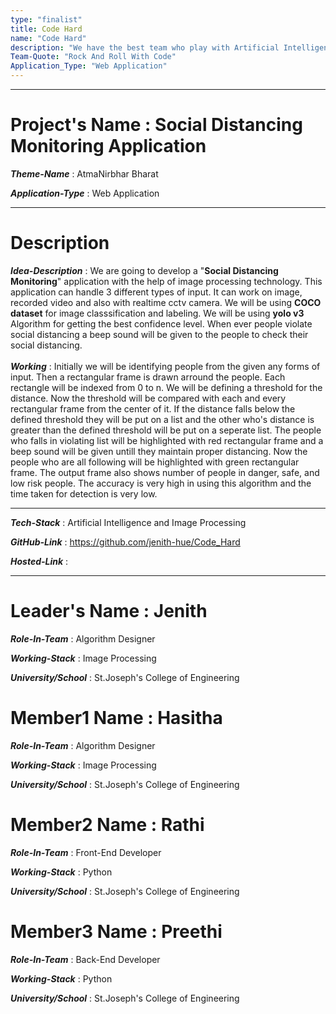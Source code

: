 ```yaml
---
type: "finalist"                   
title: Code Hard  
name: "Code Hard"
description: "We have the best team who play with Artificial Intelligence and Machine Learning at it's peak"
Team-Quote: "Rock And Roll With Code"
Application_Type: "Web Application"
---
```



---

# Project's Name : Social Distancing Monitoring Application

_**Theme-Name**_ : AtmaNirbhar Bharat

_**Application-Type**_ : Web Application

---

# Description

_**Idea-Description**_ :   We are going to develop a "**Social Distancing Monitoring**" application with the help of image processing technology. This application can handle 3 different types of input. It can work on image, recorded video and also with realtime cctv camera. We will be using **COCO dataset** for image classsification and labeling. We will be using **yolo v3** Algorithm for getting the best confidence level. When ever people violate social distancing a beep sound will be given to the people to check their social distancing.
<br>
<br>
_**Working**_ : Initially we will be identifying people from the given any forms of input. Then a rectangular frame is drawn arround the people. Each rectangle will be indexed from 0 to n. We will be defining a threshold for the distance. Now the threshold will be compared with each and every rectangular frame from the center of it. If the distance falls below the defined threshold they will be put on a list and the other who's distance is greater than the defined threshold will be put on a seperate list. The people who falls in violating list will be highlighted with red rectangular frame and a beep sound will be given untill they maintain proper distancing. Now the people who are all following will be highlighted with green rectangular frame. The output frame also shows number of people in danger, safe, and low risk people. The accuracy is very high in using this algorithm and the time taken for detection is very low.

---

_**Tech-Stack**_  : Artificial Intelligence and Image Processing 

_**GitHub-Link**_ : https://github.com/jenith-hue/Code_Hard   

_**Hosted-Link**_ :   


---


# Leader's Name : Jenith

_**Role-In-Team**_  : Algorithm Designer

_**Working-Stack**_ : Image Processing

_**University/School**_ : St.Joseph's College of Engineering


# Member1 Name : Hasitha

_**Role-In-Team**_  : Algorithm Designer

_**Working-Stack**_ : Image Processing

_**University/School**_ : St.Joseph's College of Engineering



# Member2 Name : Rathi

_**Role-In-Team**_  : Front-End Developer

_**Working-Stack**_ : Python

_**University/School**_ : St.Joseph's College of Engineering



# Member3 Name : Preethi

_**Role-In-Team**_  : Back-End Developer

_**Working-Stack**_ : Python

_**University/School**_ : St.Joseph's College of Engineering






